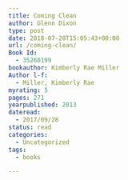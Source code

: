 ```yaml
---
title: Coming Clean
author: Glenn Dixon
type: post
date: 2018-07-28T15:05:43+00:00
url: /coming-clean/
Book Id:
  - 35260199
bookauthor: Kimberly Rae Miller
Author l-f:
  - Miller, Kimberly Rae
myrating: 5
pages: 271
yearpublished: 2013
dateread:
  - 2017/09/28
status: read
categories:
  - Uncategorized
tags:
  - books

---
```

